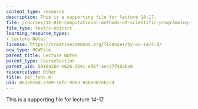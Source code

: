 ```yaml
---
content_type: resource
description: This is a supporting file for lecture 14-17.
file: /courses/12-010-computational-methods-of-scientific-programming-fall-2011/063307ed770910fc98038569307ebccd_per_func.m
file_type: text/x-objcsrc
learning_resource_types:
- Lecture Notes
license: https://creativecommons.org/licenses/by-nc-sa/4.0/
ocw_type: OCWFile
parent_title: Lecture Notes
parent_type: CourseSection
parent_uid: 5816426e-e626-2b91-ed6f-aec27f48aba8
resourcetype: Other
title: per_func.m
uid: 063307ed-7709-10fc-9803-8569307ebccd
---
```

This is a supporting file for lecture 14-17.